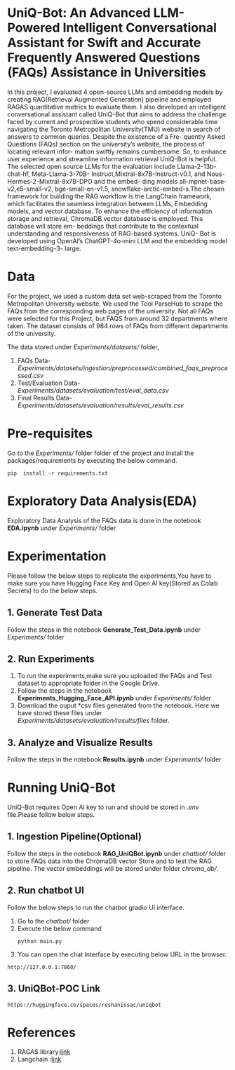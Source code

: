 # UniQ-Bot: An Advanced LLM-Powered Intelligent Conversational Assistant for Swift and Accurate Frequently Answered Questions (FAQs) Assistance in Universities
In this project, I evaluated 4 open-source LLMs and embedding models by creating RAG(Retrieval
Augmented Generation) pipeline and employed RAGAS quantitative metrics to evaluate them. I also
developed an intelligent conversational assistant called UniQ-Bot that aims to address the challenge faced
by current and prospective students who spend considerable time navigating the Toronto Metropolitan
University(TMU) website in search of answers to common queries. Despite the existence of a Fre-
quently Asked Questions (FAQs) section on the university’s website, the process of locating relevant infor-
mation swiftly remains cumbersome. So, to enhance user experience and streamline information retrieval
UniQ-Bot is helpful.
The selected open source LLMs for the evaluation include Llama-2-13b-chat-hf, Meta-Llama-3-70B-
Instruct,Mixtral-8x7B-Instruct-v0.1, and Nous-Hermes-2-Mixtral-8x7B-DPO and the embed-
ding models all-mpnet-base-v2,e5-small-v2, bge-small-en-v1.5, snowflake-arctic-embed-s.The
chosen framework for building the RAG workflow is the LangChain framework, which facilitates the
seamless integration between LLMs, Embedding models, and vector database. To enhance the efficiency of
information storage and retrieval, ChromaDB vector database is employed. This database will store em-
beddings that contribute to the contextual understanding and responsiveness of RAG-based systems. UniQ-
Bot is developed using OpenAI’s ChatGPT-4o-mini LLM and the embedding model text-embedding-3-
large.

# Data
For the project, we used a custom data set web-scraped from the Toronto Metropolitan University website. We used the Tool ParseHub to scrape the FAQs from the corresponding web pages of the university. Not all FAQs were selected for this Project, but FAQS from around 32 departments where taken. The dataset consists of 984 rows of FAQs from different departments of the university.

The data stored under *Experiments/datasets/* folder,
1. FAQs Data-*Experiments/datasets/ingestion/preprocessed/combined_faqs_preprocessed.csv*
2. Test/Evaluation Data- *Experiments/datasets/evaluation/test/eval_data.csv*
3. Final Results Data- *Experiments/datasets/evaluation/results/eval_results.csv*

# Pre-requisites
Go to the *Experiments/* folder folder of the project and Install the packages/requirements by executing the below command.
   ```
   pip  install -r requirements.txt
   ```
# Exploratory Data Analysis(EDA)
Exploratory Data Analysis of the FAQs data is done in the notebook **EDA.ipynb** under *Experiments/* folder

# Experimentation
Please follow the below steps to replicate the experiments,You have to make sure you have Hugging Face Key  and Open AI key(Stored as Colab Secrets) to do the below steps.
## 1. Generate Test Data
Follow the steps in the notebook **Generate_Test_Data.ipynb** under *Experiments/* folder
## 2. Run Experiments
1. To run the experiments,make sure you uploaded the FAQs and Test dataset to appropriate folder in the Google Drive.
2. Follow the steps in the notebook **Experiments_Hugging_Face_API.ipynb** under *Experiments/* folder
3. Download the ouput *csv files generated from the notebook. Here we have stored these files under *Experiments/datasets/evaluation/results/files* folder.
## 3. Analyze and Visualize Results
Follow the steps in the notebook **Results.ipynb** under *Experiments/* folder

# Running UniQ-Bot
UniQ-Bot requires Open AI key to run  and should be stored in *.env* file.Please follow below steps.
## 1. Ingestion Pipeline(Optional)

Follow the steps in the notebook **RAG_UniQBot.ipynb** under *chatbot/* folder to store FAQs data into the ChromaDB vector Store and to test the RAG pipeline. The vector embeddings will be stored under folder *chroma_db/*.

## 2. Run chatbot UI

Follow the below steps to run the chatbot gradio UI interface.
1. Go to the *chatbot/* folder
2. Execute the below command
   ```
   python main.py
   ```
3. You can open the chat Interface by executing below URL in the browser.
  ```
  http://127.0.0.1:7860/
  
  ```
## 3. UniQBot-POC Link
  ```
  https://huggingface.co/spaces/roshanissac/uniqbot
  
  ```

# References
1. RAGAS library:[link](https://docs.ragas.io/en/stable/getstarted/index.html)
2. Langchain :[link](https://python.langchain.com/v0.2/docs/introduction/)


